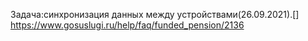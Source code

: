 Задача:синхронизация данных между устройствами(26.09.2021).[]
https://www.gosuslugi.ru/help/faq/funded_pension/2136
